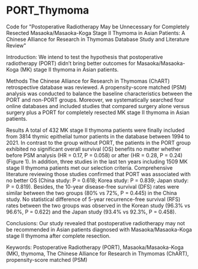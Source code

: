 # PORT_Thymoma
Code for "Postoperative Radiotherapy May be Unnecessary for Completely Resected Masaoka/Masaoka-Koga Stage II Thymoma in Asian Patients: A Chinese Alliance for Research in Thymomas Database Study and Literature Review"

Introduction: 
We intend to test the hypothesis that postoperative radiotherapy (PORT) didn’t bring better outcomes for Masaoka/Masaoka-Koga (MK) stage II thymoma in Asian patients.

Methods
The Chinese Alliance for Research in Thymomas (ChART) retrospective database was reviewed. A propensity-score matched (PSM) analysis was conducted to balance the baseline characteristics between the PORT and non-PORT groups. Moreover, we systematically searched four online databases and included studies that compared surgery alone versus surgery plus a PORT for completely resected MK stage II thymoma in Asian patients.

Results
A total of 432 MK stage II thymoma patients were finally included from 3814 thymic epithelial tumor patients in the database between 1994 to 2021. In contrast to the group without PORT, the patients in the PORT group exhibited no significant overall survival (OS) benefits no matter whether before PSM analysis (HR = 0.17, P = 0.058) or after (HR = 0.28, P = 0.24) (Figure 1). In addition, three studies in the last ten years including 1509 MK stage II thymoma patients met our selection criteria. Comprehensive literature reviewing those studies confirmed that PORT was associated with no better OS (China study: P = 0.618; Korea study: P = 0.839; Japan study: P = 0.819). Besides, the 10-year disease-free survival (DFS) rates were similar between the two groups (80% vs 72%, P = 0.445) in the China study. No statistical difference of 5-year recurrence-free survival (RFS) rates between the two groups was observed in the Korean study (96.3% vs 96.6%, P = 0.622) and the Japan study (93.4% vs 92.3%, P = 0.458).

Conclusions: 
Our study revealed that postoperative radiotherapy may not be recommended in Asian patients diagnosed with Masaoka/Masaoka-Koga stage II thymoma after complete resection.

Keywords: Postoperative Radiotherapy (PORT), Masaoka/Masaoka-Koga (MK), thymoma, The Chinese Alliance for Research in Thymomas (ChART), propensity-score matched (PSM)
